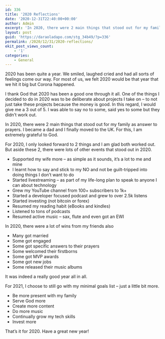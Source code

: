 ```yaml
---
id: 336
title: '2020 Reflections'
date: '2020-12-31T22:40:00+00:00'
author: Admin
excerpt: 'In 2020, there were 2 main things that stood out for my family as answer to prayers. I became a dad and I finally moved to the UK. For this, I am extremely grateful to God.'
layout: post
guid: 'https://daraoladapo.com/stg_34b49/?p=336'
permalink: /2020/12/31/2020-reflections/
ekit_post_views_count:
    - '1'
categories:
    - General
---
```


2020 has been quite a year. We smiled, laughed cried and had all sorts of feelings come our way. For most of us, we felt 2020 would be that year that we hit it big but Corona happened.

I thank God that 2020 has been a good one through it all. One of the things I decided to do in 2020 was to be deliberate about projects I take on – to not just take these projects because the money is good. In this regard, I would give me a 3 out of 5. I was able to say no to some, said yes to some but they didn’t work out.

In 2020, there were 2 main things that stood out for my family as answer to prayers. I became a dad and I finally moved to the UK. For this, I am extremely grateful to God.

For 2020, I only looked forward to 2 things and I am glad both worked out. But aside these 2, there were lots of other events that stood out in 2020.

- Supported my wife more – as simple as it sounds, it’s a lot to me and mine
- I learnt how to say and stick to my NO and not be guilt-tripped into doing things I don’t want to do
- Started livestreaming – as part of my life-long plan to speak to anyone I can about technology
- Grew my YouTube channel from 100+ subscribers to 1k+
- Started a developer focused podcast and grew to over 2.5k listens
- Started investing (not bitcoin or forex)
- Resumed my reading habit (eBooks and kindles)
- Listened to tons of podcasts
- Resumed active music – sax, flute and even got an EWI

In 2020, there were a lot of wins from my friends also

- Many got married
- Some got engaged
- Some got specific answers to their prayers
- Some welcomed their firstborns
- Some got MVP awards
- Some got new jobs
- Some released their music albums

It was indeed a really good year all in all.

For 2021, I choose to still go with my minimal goals list – just a little bit more.

- Be more present with my family
- Serve God more
- Create more content
- Do more music
- Continually grow my tech skills
- Invest more

That’s it for 2020. Have a great new year!